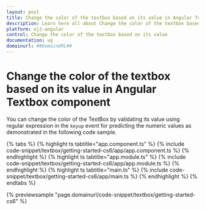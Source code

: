 ```yaml
---
layout: post
title: Change the color of the textbox based on its value in Angular Textbox component | Syncfusion
description: Learn here all about Change the color of the textbox based on its value in Syncfusion Angular Textbox component of Syncfusion Essential JS 2 and more.
platform: ej2-angular
control: Change the color of the textbox based on its value 
documentation: ug
domainurl: ##DomainURL##
---
```


# Change the color of the textbox based on its value in Angular Textbox component

You can change the color of the TextBox by validating its value using regular expression in the `keyup` event for predicting the numeric values as demonstrated in the following code sample.

{% tabs %}
{% highlight ts tabtitle="app.component.ts" %}
{% include code-snippet/textbox/getting-started-cs6/app/app.component.ts %}
{% endhighlight %}
{% highlight ts tabtitle="app.module.ts" %}
{% include code-snippet/textbox/getting-started-cs6/app/app.module.ts %}
{% endhighlight %}
{% highlight ts tabtitle="main.ts" %}
{% include code-snippet/textbox/getting-started-cs6/app/main.ts %}
{% endhighlight %}
{% endtabs %}
  
{% previewsample "page.domainurl/code-snippet/textbox/getting-started-cs6" %}
